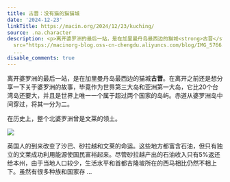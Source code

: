 ```yaml
---
title: 古晋：没有猫的猫猫城
date: '2024-12-23'
linkTitle: https://macin.org/2024/12/23/kuching/
source: .na.character
description: <p>离开婆罗洲的最后一站，是在加里曼丹岛最西边的猫城<strong>古晋</strong>。在离开之前还是想分享一下关于婆罗洲的故事，毕竟作为世界第三大岛和亚洲第一大岛，它比20个台湾岛还要大，并且是世界上唯一一个属于超过两个国家的岛屿。赤道从婆罗洲岛中间穿过，将其一分为二。</p><p>在历史上，整个北婆罗洲曾是文莱的领土。</p><p><img
  src="https://macinorg-blog.oss-cn-chengdu.aliyuncs.com/blog/IMG_5766.webp?x-oss-process=style/wechat-mp"></p><p>英国人的到来改变了沙巴、砂拉越和文莱的命运。这些地方都富含石油，但只有独立的文莱成功利用能源使国民富裕起来。尽管砂拉越产出的石油收入只有5%返还给本州，由于当地人口较少，生活水平和首都吉隆坡所在的西马相比仍然不相上下。虽然有很多种族和国家存
  ...
disable_comments: true
---
```

<p>离开婆罗洲的最后一站，是在加里曼丹岛最西边的猫城<strong>古晋</strong>。在离开之前还是想分享一下关于婆罗洲的故事，毕竟作为世界第三大岛和亚洲第一大岛，它比20个台湾岛还要大，并且是世界上唯一一个属于超过两个国家的岛屿。赤道从婆罗洲岛中间穿过，将其一分为二。</p><p>在历史上，整个北婆罗洲曾是文莱的领土。</p><p><img src="https://macinorg-blog.oss-cn-chengdu.aliyuncs.com/blog/IMG_5766.webp?x-oss-process=style/wechat-mp"></p><p>英国人的到来改变了沙巴、砂拉越和文莱的命运。这些地方都富含石油，但只有独立的文莱成功利用能源使国民富裕起来。尽管砂拉越产出的石油收入只有5%返还给本州，由于当地人口较少，生活水平和首都吉隆坡所在的西马相比仍然不相上下。虽然有很多种族和国家存 ...